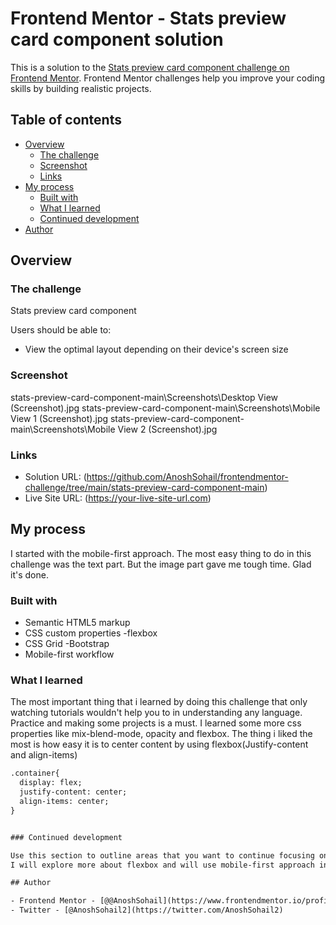 # Frontend Mentor - Stats preview card component solution

This is a solution to the [Stats preview card component challenge on Frontend Mentor](https://www.frontendmentor.io/challenges/stats-preview-card-component-8JqbgoU62). Frontend Mentor challenges help you improve your coding skills by building realistic projects. 

## Table of contents

- [Overview](#overview)
  - [The challenge](#the-challenge)
  - [Screenshot](#screenshot)
  - [Links](#links)
- [My process](#my-process)
  - [Built with](#built-with)
  - [What I learned](#what-i-learned)
  - [Continued development](#continued-development)
- [Author](#author)


## Overview

### The challenge

 Stats preview card component

Users should be able to:

- View the optimal layout depending on their device's screen size

### Screenshot

stats-preview-card-component-main\Screenshots\Desktop View (Screenshot).jpg
stats-preview-card-component-main\Screenshots\Mobile View 1 (Screenshot).jpg
stats-preview-card-component-main\Screenshots\Mobile View 2 (Screenshot).jpg

### Links

- Solution URL: (https://github.com/AnoshSohail/frontendmentor-challenge/tree/main/stats-preview-card-component-main)
- Live Site URL: (https://your-live-site-url.com)

## My process
I started with the mobile-first approach. The most easy thing to do in this challenge was the text part. But the image part gave me tough time. Glad it's done.
### Built with

- Semantic HTML5 markup
- CSS custom properties
-flexbox
- CSS Grid
-Bootstrap
- Mobile-first workflow

### What I learned

The most important thing that i learned by doing this challenge that only watching tutorials wouldn't help you to in understanding any language. Practice and making some projects is a must.
I learned some more css properties like mix-blend-mode, opacity and flexbox. The thing i liked the most is how easy it is to center content by using flexbox(Justify-content and align-items)

```html
.container{
  display: flex;
  justify-content: center;
  align-items: center;
}


### Continued development

Use this section to outline areas that you want to continue focusing on in future projects. These could be concepts you're still not completely comfortable with or techniques you found useful that you want to refine and perfect.
I will explore more about flexbox and will use mobile-first approach in future projects.

## Author

- Frontend Mentor - [@@AnoshSohail](https://www.frontendmentor.io/profile/AnoshSohail)
- Twitter - [@AnoshSohail2](https://twitter.com/AnoshSohail2)
